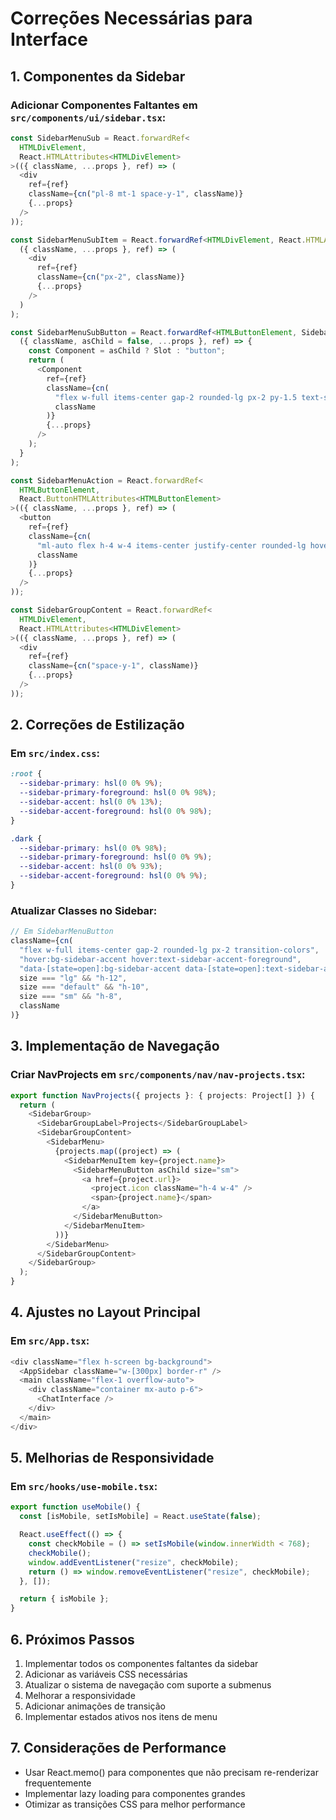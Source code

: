 # Correções Necessárias para Interface

## 1. Componentes da Sidebar

### Adicionar Componentes Faltantes em `src/components/ui/sidebar.tsx`:
```typescript
const SidebarMenuSub = React.forwardRef<
  HTMLDivElement,
  React.HTMLAttributes<HTMLDivElement>
>(({ className, ...props }, ref) => (
  <div
    ref={ref}
    className={cn("pl-8 mt-1 space-y-1", className)}
    {...props}
  />
));

const SidebarMenuSubItem = React.forwardRef<HTMLDivElement, React.HTMLAttributes<HTMLDivElement>>(
  ({ className, ...props }, ref) => (
    <div
      ref={ref}
      className={cn("px-2", className)}
      {...props}
    />
  )
);

const SidebarMenuSubButton = React.forwardRef<HTMLButtonElement, SidebarMenuButtonProps>(
  ({ className, asChild = false, ...props }, ref) => {
    const Component = asChild ? Slot : "button";
    return (
      <Component
        ref={ref}
        className={cn(
          "flex w-full items-center gap-2 rounded-lg px-2 py-1.5 text-sm hover:bg-accent hover:text-accent-foreground",
          className
        )}
        {...props}
      />
    );
  }
);

const SidebarMenuAction = React.forwardRef<
  HTMLButtonElement,
  React.ButtonHTMLAttributes<HTMLButtonElement>
>(({ className, ...props }, ref) => (
  <button
    ref={ref}
    className={cn(
      "ml-auto flex h-4 w-4 items-center justify-center rounded-lg hover:bg-accent hover:text-accent-foreground",
      className
    )}
    {...props}
  />
));

const SidebarGroupContent = React.forwardRef<
  HTMLDivElement,
  React.HTMLAttributes<HTMLDivElement>
>(({ className, ...props }, ref) => (
  <div
    ref={ref}
    className={cn("space-y-1", className)}
    {...props}
  />
));
```

## 2. Correções de Estilização

### Em `src/index.css`:
```css
:root {
  --sidebar-primary: hsl(0 0% 9%);
  --sidebar-primary-foreground: hsl(0 0% 98%);
  --sidebar-accent: hsl(0 0% 13%);
  --sidebar-accent-foreground: hsl(0 0% 98%);
}

.dark {
  --sidebar-primary: hsl(0 0% 98%);
  --sidebar-primary-foreground: hsl(0 0% 9%);
  --sidebar-accent: hsl(0 0% 93%);
  --sidebar-accent-foreground: hsl(0 0% 9%);
}
```

### Atualizar Classes no Sidebar:
```typescript
// Em SidebarMenuButton
className={cn(
  "flex w-full items-center gap-2 rounded-lg px-2 transition-colors",
  "hover:bg-sidebar-accent hover:text-sidebar-accent-foreground",
  "data-[state=open]:bg-sidebar-accent data-[state=open]:text-sidebar-accent-foreground",
  size === "lg" && "h-12",
  size === "default" && "h-10",
  size === "sm" && "h-8",
  className
)}
```

## 3. Implementação de Navegação

### Criar NavProjects em `src/components/nav/nav-projects.tsx`:
```typescript
export function NavProjects({ projects }: { projects: Project[] }) {
  return (
    <SidebarGroup>
      <SidebarGroupLabel>Projects</SidebarGroupLabel>
      <SidebarGroupContent>
        <SidebarMenu>
          {projects.map((project) => (
            <SidebarMenuItem key={project.name}>
              <SidebarMenuButton asChild size="sm">
                <a href={project.url}>
                  <project.icon className="h-4 w-4" />
                  <span>{project.name}</span>
                </a>
              </SidebarMenuButton>
            </SidebarMenuItem>
          ))}
        </SidebarMenu>
      </SidebarGroupContent>
    </SidebarGroup>
  );
}
```

## 4. Ajustes no Layout Principal

### Em `src/App.tsx`:
```typescript
<div className="flex h-screen bg-background">
  <AppSidebar className="w-[300px] border-r" />
  <main className="flex-1 overflow-auto">
    <div className="container mx-auto p-6">
      <ChatInterface />
    </div>
  </main>
</div>
```

## 5. Melhorias de Responsividade

### Em `src/hooks/use-mobile.tsx`:
```typescript
export function useMobile() {
  const [isMobile, setIsMobile] = React.useState(false);

  React.useEffect(() => {
    const checkMobile = () => setIsMobile(window.innerWidth < 768);
    checkMobile();
    window.addEventListener("resize", checkMobile);
    return () => window.removeEventListener("resize", checkMobile);
  }, []);

  return { isMobile };
}
```

## 6. Próximos Passos

1. Implementar todos os componentes faltantes da sidebar
2. Adicionar as variáveis CSS necessárias
3. Atualizar o sistema de navegação com suporte a submenus
4. Melhorar a responsividade
5. Adicionar animações de transição
6. Implementar estados ativos nos itens de menu

## 7. Considerações de Performance

- Usar React.memo() para componentes que não precisam re-renderizar frequentemente
- Implementar lazy loading para componentes grandes
- Otimizar as transições CSS para melhor performance
